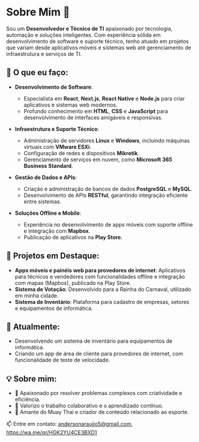# Sobre Mim 👋  

Sou um **Desenvolvedor e Técnico de TI** apaixonado por tecnologia, automação e soluções inteligentes. Com experiência sólida em desenvolvimento de software e suporte técnico, tenho atuado em projetos que variam desde aplicativos móveis e sistemas web até gerenciamento de infraestrutura e serviços de TI.  

## 🚀 O que eu faço:
- **Desenvolvimento de Software**:  
  - Especialista em **React**, **Next.js**, **React Native** e **Node.js** para criar aplicativos e sistemas web modernos.  
  - Profundo conhecimento em **HTML**, **CSS** e **JavaScript** para desenvolvimento de interfaces amigáveis e responsivas.  

- **Infraestrutura e Suporte Técnico**:  
  - Administração de servidores **Linux** e **Windows**, incluindo máquinas virtuais com **VMware ESXi**.  
  - Configuração de redes e dispositivos **Mikrotik**.  
  - Gerenciamento de serviços em nuvem, como **Microsoft 365 Business Standard**.  

- **Gestão de Dados e APIs**:  
  - Criação e administração de bancos de dados **PostgreSQL** e **MySQL**.  
  - Desenvolvimento de APIs **RESTful**, garantindo integração eficiente entre sistemas.  

- **Soluções Offline e Mobile**:  
  - Experiência no desenvolvimento de apps móveis com suporte offline e integração com **Mapbox**.  
  - Publicação de aplicativos na **Play Store**.  

## 📱 Projetos em Destaque:
- **Apps móveis e painéis web para provedores de internet**: Aplicativos para técnicos e vendedores com funcionalidades offline e integração com mapas (Mapbox), publicado na Play Store.  
- **Sistema de Votação**: Desenvolvido para a Rainha do Carnaval, utilizado em minha cidade.  
- **Sistema de Inventário**: Plataforma para cadastro de empresas, setores e equipamentos de informática.  

## 🎯 Atualmente:
- Desenvolvendo um sistema de inventário para equipamentos de informática.  
- Criando um app de área de cliente para provedores de internet, com funcionalidade de teste de velocidade.  

## 💡 Sobre mim:  
- 🎯 Apaixonado por resolver problemas complexos com criatividade e eficiência.  
- 🤝 Valorizo o trabalho colaborativo e o aprendizado contínuo.  
- 🥋 Amante do Muay Thai e criador de conteúdo relacionado ao esporte.  


📫 Entre em contato: andersonaraujjo5@gmail.com, https://wa.me/qr/HGK2YU4CE3BXD1  

